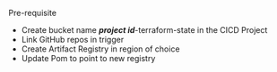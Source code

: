 Pre-requisite
- Create bucket name <i><b>project id</b></i>-terraform-state in the CICD Project
- Link GitHub repos in trigger
- Create Artifact Registry in region of choice
- Update Pom to point to new registry